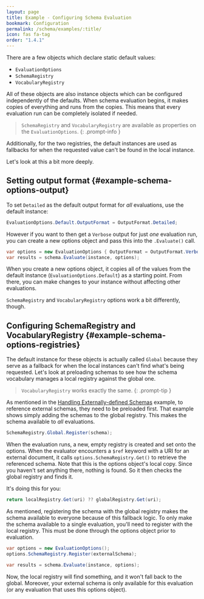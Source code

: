```yaml
---
layout: page
title: Example - Configuring Schema Evaluation
bookmark: Configuration
permalink: /schema/examples/:title/
icon: fas fa-tag
order: "1.4.1"
---
```

There are a few objects which declare static default values:

- `EvaluationOptions`
- `SchemaRegistry`
- `VocabularyRegistry`

All of these objects are also instance objects which can be configured independently of the defaults.  When schema evaluation begins, it makes copies of everything and runs from the copies.  This means that every evaluation run can be completely isolated if needed.

> `SchemaRegistry` and `VocabularyRegistry` are available as properties on the `EvaluationOptions`.
{: .prompt-info }

Additionally, for the two registries, the default instances are used as fallbacks for when the requested value can't be found in the local instance.

Let's look at this a bit more deeply.

## Setting output format {#example-schema-options-output}

To set `Detailed` as the default output format for _all_ evaluations, use the default instance:

```c#
EvaluationOptions.Default.OutputFormat = OutputFormat.Detailed;
```

However if you want to then get a `Verbose` output for just _one_ evaluation run, you can create a new options object and pass this into the `.Evaluate()` call.

```c#
var options = new EvaluationOptions { OutputFormat = OutputFormat.Verbose };
var results = schema.Evaluate(instance, options);
```

When you create a new options object, it copies all of the values from the default instance (`EvaluationOptions.Default`) as a starting point.  From there, you can make changes to your instance without affecting other evaluations.

`SchemaRegistry` and `VocabularyRegistry` options work a bit differently, though.

## Configuring SchemaRegistry and VocabularyRegistry {#example-schema-options-registries}

The default instance for these objects is actually called `Global` because they serve as a fallback for when the local instances can't find what's being requested.  Let's look at preloading schemas to see how the schema vocabulary manages a local registry against the global one.

> `VocabularyRegistry` works exactly the same.
{: .prompt-tip }

As mentioned in the [Handling Externally-defined Schemas](#handling-externally-defined-schemas) example, to reference external schemas, they need to be preloaded first.  That example shows simply adding the schemas to the global registry.  This makes the schema available to _all_ evaluations.

```c#
SchemaRegistry.Global.Register(schema);
```

When the evaluation runs, a new, empty registry is created and set onto the options.  When the evaluator encounters a `$ref` keyword with a URI for an external document, it calls `options.SchemaRegistry.Get()` to retrieve the referenced schema.  Note that this is the options object's local copy.  Since you haven't set anything there, nothing is found.  So it then checks the global registry and finds it.

It's doing this for you:

```c#
return localRegistry.Get(uri) ?? globalRegistry.Get(uri);
```

As mentioned, registering the schema with the global registry makes the schema available to everyone because of this fallback logic. To only make the schema available to a single evaluation, you'll need to register with the local registry.  This must be done through the options object prior to evaluation.

```c#
var options = new EvaluationOptions();
options.SchemaRegistry.Register(externalSchema);

var results = schema.Evaluate(instance, options);
```

Now, the local registry will find something, and it won't fall back to the global.  Moreover, your external schema is only available for this evaluation (or any evaluation that uses this options object).
